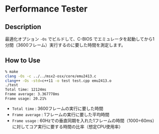 # Performance Tester

## Description

最適化オプション `-Os` でビルドして、C-BIOS でエミュレータを起動してから1分間（3600フレーム）実行するのに要した時間を測定します。

## How to Use

```bash
% make
clang -Os -c ../../msx2-osx/core/emu2413.c
clang++ -Os -std=c++11 -o test test.cpp emu2413.o
./test
Total time: 12124ms
Frame average: 3.367778ms
Frame usage: 20.21%
```

- `Total time` : 3600フレームの実行に要した時間
- `Frame average` : 1フレームの実行に要した平均時間
- `Frame usage` : 60Hzでの垂直同期を入れた1フレームの時間（1000÷60ms）に対してコア実行に要する時間の比率（想定CPU使用率）
